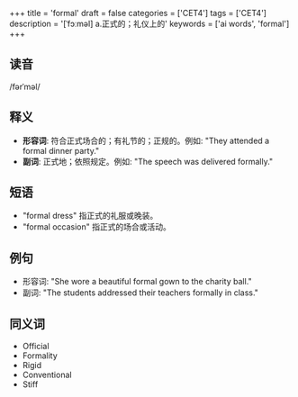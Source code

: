 +++
title = 'formal'
draft = false
categories = ['CET4']
tags = ['CET4']
description = '[ˈfɔːməl] a.正式的；礼仪上的'
keywords = ['ai words', 'formal']
+++

## 读音
/fərˈməl/

## 释义
- **形容词**: 符合正式场合的；有礼节的；正规的。例如: "They attended a formal dinner party."
- **副词**: 正式地；依照规定。例如: "The speech was delivered formally."

## 短语
- "formal dress" 指正式的礼服或晚装。
- "formal occasion" 指正式的场合或活动。

## 例句
- 形容词: "She wore a beautiful formal gown to the charity ball."
- 副词: "The students addressed their teachers formally in class."

## 同义词
- Official
- Formality
- Rigid
- Conventional
- Stiff
